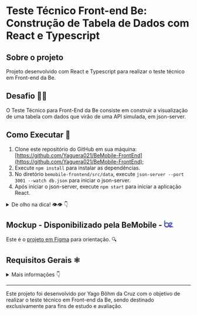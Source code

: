 # Teste Técnico Front-end Be: Construção de Tabela de Dados com React e Typescript

## Sobre o projeto

Projeto desenvolvido com React e Typescript para realizar o teste técnico em Front-end da Be.

## Desafio 👨‍💻

O Teste Técnico para Front-End da Be consiste em construir a visualização de uma tabela com dados que virão de uma API simulada, em json-server.

## Como Executar 🚀

1. Clone este repositório do GitHub em sua máquina: [https://github.com/Yaguera021/BeMobile-FrontEnd](https://github.com/Yaguera021/BeMobile-FrontEnd);
2. Execute `npm install` para instalar as dependências.
3. No diretório `bemobile-frontend/src/data`, execute `json-server --port 3001 --watch db.json` para iniciar o json-server.
4. Após iniciar o json-server, execute `npm start` para iniciar a aplicação React.

<details>
  <summary> De olho na dica! 👁️👁️ 👇 </summary>

Aplicação React estará rodando na porta 3000.

Com o comando mencionado acima, setamos o json-server para porta 3001 afim de evitar conflitos. ❗🙌

É necessário deixar o json-server rodando no terminal para que os dados sejam visualizados no projeto. ⚠️

</details>

## Mockup - Disponibilizado pela BeMobile - <img src="src/assets/be-icon.svg" alt="Be-Icon" width="25" />

Este é o [projeto em Figma](https://www.figma.com/file/yw6th52zE9bubewc6ayTg5/Teste-T%C3%A9cnico-Front-End-Be.?type=design&node-id=1%3A4&mode=dev&t=vVxs9eyKybrYmq4Z-1) para orientação. 🔍

## Requisitos Gerais ⚛️

<details>
  <summary>Mais informações 👇</summary>

Deve-se utilizar React.js ou Vanilla JS (JavaScript puro) para construir o projeto.

É permitido utilizar libs externas, mas recomenda-se que seja o mínimo possível.

A visualização deve ser responsiva 📱

<details>
  <summary>A tabela deve conter as seguintes colunas 📊 </summary>

- imagem (thumb do/a usuário/a) ✅
- nome ✅
- cargo ✅
- data de admissão ✅
- telefone ✅

##

O input de pesquisa deve permitir filtrar dados por
<strong><u>cargo</u></strong>, <strong><u>nome</u></strong> e <strong><u>telefone</u></strong>.

Tenha instaladas em sua máquina as ferramentas [Git](https://git-scm.com/), [Node.js](https://nodejs.org/en/) e [Yarn](https://yarnpkg.com/) (ou outro gerenciador de pacotes de sua preferência) para poder trabalhar no projeto.

</details>
</details>

---

Este projeto foi desenvolvido por Yago Böhm da Cruz com o objetivo de realizar o teste técnico em Front-end da Be, sendo destinado exclusivamente para fins de estudo e avaliação.
